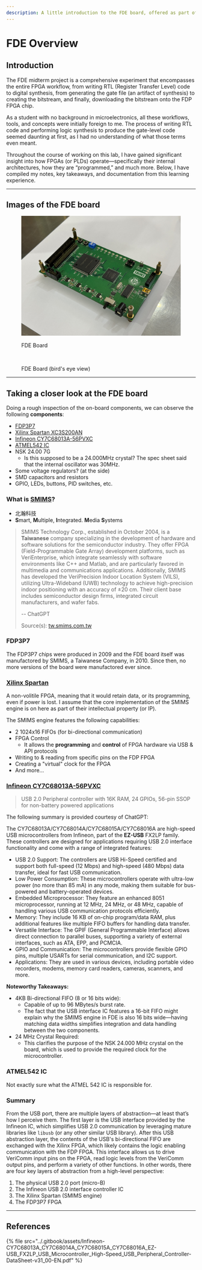 ```yaml
---
description: A little introduction to the FDE board, offered as part of the
---
```


# FDE Overview

## Introduction

The FDE midterm project is a comprehensive experiment that encompasses the entire FPGA workflow, from writing RTL (Register Transfer Level) code to digital synthesis, from generating the gate file (an artifact of synthesis) to creating the bitstream, and finally, downloading the bitstream onto the FDP FPGA chip.

As a student with no background in microelectronics, all these workflows, tools, and concepts were initially foreign to me. The process of writing RTL code and performing logic synthesis to produce the gate-level code seemed daunting at first, as I had no understanding of what those terms even meant.

Throughout the course of working on this lab, I have gained significant insight into how FPGAs (or PLDs) operate—specifically their internal architectures, how they are “programmed,” and much more. Below, I have compiled my notes, key takeaways, and documentation from this learning experience.

***

## Images of the FDE board

<div><figure><img src="../.gitbook/assets/1.JPG" alt=""><figcaption><p>FDE Board</p></figcaption></figure> <figure><img src="../.gitbook/assets/2.JPG" alt=""><figcaption><p>FDE Board (bird's eye view)</p></figcaption></figure></div>

***

## Taking a closer look at the FDE board

Doing a rough inspection of the on-board components, we can observe the following **components**:

* [FDP3P7](fde-overview.md#fdp3p7)&#x20;
* [Xilinx Spartan XC3S200AN](fde-overview.md#xilinx-spartan)
* [Infineon CY7C68013A-56PVXC](fde-overview.md#infineon-cy7c68013a-56pvxc)
* [ATMEL542 IC](fde-overview.md#atmel542-ic)
* NSK 24.00 7G
  * Is this supposed to be a 24.000MHz crystal? The spec sheet said that the internal oscillator was 30MHz.
* Some voltage regulators? (at the side)
* SMD capacitors and resistors
* GPIO, LEDs, buttons, PID switches, etc.

### What is [SMIMS](https://tw.smims.com.tw/)?

* 北瀚科技
* **S**mart, **M**ultiple, **I**ntegrated. **M**edia **S**ystems

> ​SMIMS Technology Corp., established in October 2004, is a **Taiwanese** company specializing in the development of hardware and software solutions for the semiconductor industry. They offer FPGA (Field-Programmable Gate Array) development platforms, such as VeriEnterprise, which integrate seamlessly with software environments like C++ and Matlab, and are particularly favored in multimedia and communications applications. Additionally, SMIMS has developed the VeriPrecision Indoor Location System (VILS), utilizing Ultra-Wideband (UWB) technology to achieve high-precision indoor positioning with an accuracy of ±20 cm. Their client base includes semiconductor design firms, integrated circuit manufacturers, and wafer fabs.
>
> \-- ChatGPT
>
> Source(s): [tw.smims.com.tw](https://tw.smims.com.tw/index.php?active=AboutUs\&utm_source=chatgpt.com)

### FDP3P7

The FDP3P7 chips were produced in 2009 and the FDE board itself was manufactored by SMIMS, a Taiwanese Company, in 2010. Since then, no more versions of the board were manufactored ever since.

### [Xilinx Spartan](https://chrome-extension/efaidnbmnnnibpcajpcglclefindmkaj/https://www.xilinx.com/publications/prod_mktg/pn002011.pdf)

A non-volitile FPGA, meaning that it would retain data, or its programming, even if power is lost. I assume that the core implementation of the SMIMS engine is on here as part of their intellectual property (or IP).

The SMIMS engine features the following capabilities:

* 2 1024x16 FIFOs (for bi-directional communication)
* FPGA Control
  * It allows the **programming** and **control** of FPGA hardware via USB & API protocols
* Writing to & reading from specific pins on the FDP FPGA
* Creating a "virtual" clock for the FPGA
* And more...

### [Infineon CY7C68013A-56PVXC](https://www.infineon.com/cms/en/product/universal-serial-bus/usb-2.0-peripheral-controllers/ez-usb-fx2lp-fx2g2-usb-2.0-peripheral-controller/cy7c68013a-56pvxc/)

> USB 2.0 Peripheral controller with 16K RAM, 24 GPIOs, 56-pin SSOP for non-battery powered applications

The following summary is provided courtesy of ChatGPT:

The CY7C68013A/CY7C68014A/CY7C68015A/CY7C68016A are high-speed USB microcontrollers from Infineon, part of the **EZ-USB** FX2LP family. These controllers are designed for applications requiring USB 2.0 interface functionality and come with a range of integrated features:

* USB 2.0 Support: The controllers are USB Hi-Speed certified and support both full-speed (12 Mbps) and high-speed (480 Mbps) data transfer, ideal for fast USB communication.
* Low Power Consumption: These microcontrollers operate with ultra-low power (no more than 85 mA) in any mode, making them suitable for bus-powered and battery-operated devices.
* Embedded Microprocessor: They feature an enhanced 8051 microprocessor, running at 12 MHz, 24 MHz, or 48 MHz, capable of handling various USB communication protocols efficiently.
* Memory: They include 16 KB of on-chip program/data RAM, plus additional features like multiple FIFO buffers for handling data transfer.
* Versatile Interface: The GPIF (General Programmable Interface) allows direct connection to parallel buses, supporting a variety of external interfaces, such as ATA, EPP, and PCMCIA.
* GPIO and Communication: The microcontrollers provide flexible GPIO pins, multiple USARTs for serial communication, and I2C support.
* Applications: They are used in various devices, including portable video recorders, modems, memory card readers, cameras, scanners, and more.

**Noteworthy Takeaways:**

* 4KB Bi-directional FIFO (8 or 16 bits wide):
  * Capable of up to 96 MBytes/s burst rate.
  * The fact that the USB interface IC features a 16-bit FIFO might explain why the SMIMS engine in FDE is also 16 bits wide—having matching data widths simplifies integration and data handling between the two components.
* 24 MHz Crystal Required:
  * This clarifies the purpose of the NSK 24.000 MHz crystal on the board, which is used to provide the required clock for the microcontroller.

### ATMEL542 IC

Not exactly sure what the ATMEL 542 IC is responsible for.

### Summary

From the USB port, there are multiple layers of abstraction—at least that’s how I perceive them. The first layer is the USB interface provided by the Infineon IC, which simplifies USB 2.0 communication by leveraging mature libraries like `libusb` (or any other similar USB library). After this USB abstraction layer, the contents of the USB's bi-directional FIFO are exchanged with the Xilinx FPGA, which likely contains the logic enabling communication with the FDP FPGA. This interface allows us to drive VeriComm input pins on the FPGA, read logic levels from the VeriComm output pins, and perform a variety of other functions. In other words, there are four key layers of abstraction from a high-level perspective:

1. The physical USB 2.0 port (micro-B)
2. The Infineon USB 2.0 interface controller IC
3. The Xilinx Spartan (SMIMS engine)
4. The FDP3P7 FPGA

***

## References

{% file src="../.gitbook/assets/Infineon-CY7C68013A_CY7C68014A_CY7C68015A_CY7C68016A_EZ-USB_FX2LP_USB_Microcontroller_High-Speed_USB_Peripheral_Controller-DataSheet-v31_00-EN.pdf" %}
